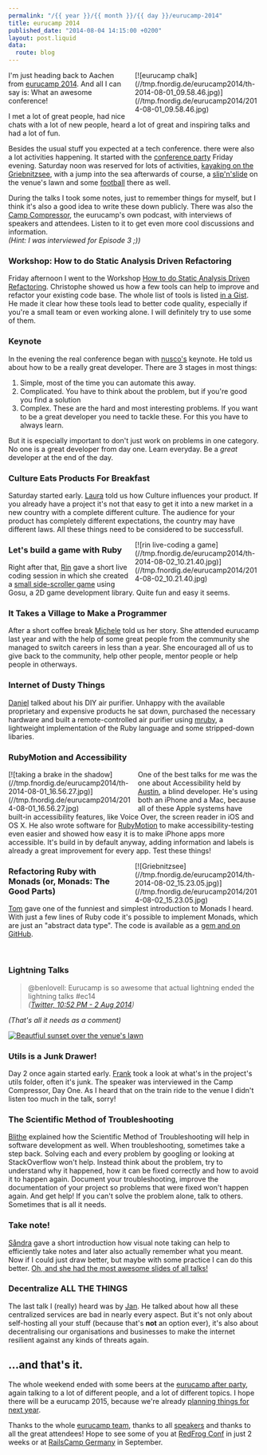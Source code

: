 ```yaml
---
permalink: "/{{ year }}/{{ month }}/{{ day }}/eurucamp-2014"
title: eurucamp 2014
published_date: "2014-08-04 14:15:00 +0200"
layout: post.liquid
data:
  route: blog
---
```

<span style="float:right;margin-left:10px;width:250px;">
[![eurucamp chalk](//tmp.fnordig.de/eurucamp2014/th-2014-08-01_09.58.46.jpg)](//tmp.fnordig.de/eurucamp2014/2014-08-01_09.58.46.jpg)
</span>

I'm just heading back to Aachen from [eurucamp 2014][eurucamp].
And all I can say is: What an awesome conference!

I met a lot of great people, had nice chats with a lot of new people, heard a lot of great and inspiring talks
and had a lot of fun.

Besides the usual stuff you expected at a tech conference. there were also a lot activities happening.
It started with the [conference party][confparty] Friday evening.
Saturday noon was reserved for lots of activities, [kayaking on the Griebnitzsee][kayaking], with a jump into the sea afterwards of course,
a [slip'n'slide][slipnslide] on the venue's lawn and some [football][] there as well.

During the talks I took some notes, just to remember things for myself, but I think it's also a good idea to write these down publicly.
There was also the [Camp Compressor][camp-compressor], the eurucamp's own podcast, with interviews of speakers and attendees.
Listen to it to get even more cool discussions and information.  
_(Hint: I was interviewed for Episode 3 ;))_

### Workshop: How to do Static Analysis Driven Refactoring

Friday afternoon I went to the Workshop [How to do Static Analysis Driven Refactoring][static-analysis].
Christophe showed us how a few tools can help to improve and refactor your existing code base. The whole list of tools is listed [in a Gist][gist-static-analysis].
He made it clear how these tools lead to better code quality, especially if you're a small team or even working alone. I will definitely try to use some of them.

### Keynote

In the evening the real conference began with [nusco's][nusco] keynote.
He told us about how to be a really great developer. There are 3 stages in most things:

1. Simple, most of the time you can automate this away.
2. Complicated. You have to think about the problem, but if you're good you find a solution
3. Complex. These are the hard and most interesting problems. If you want to be a great developer you need to tackle these. For this you have to always learn.

But it is especially important to don't just work on problems in one category. No one is a great developer from day one.
Learn everyday. Be a _great_ developer at the end of the day.

### Culture Eats Products For Breakfast

Saturday started early. [Laura](https://twitter.com/laura_nobilis) told us how Culture influences your product.
If you already have a project it's not that easy to get it into a new market in a new country with a complete different culture.
The audience for your product has completely different expectations, the country may have different laws. All these things need to be considered to be successfull.


<span style="float:right;margin-left:10px;width:250px;">
[![rin live-coding a game](//tmp.fnordig.de/eurucamp2014/th-2014-08-02_10.21.40.jpg)](//tmp.fnordig.de/eurucamp2014/2014-08-02_10.21.40.jpg)
</span>

### Let's build a game with Ruby

Right after that, [Rin][] gave a short live coding session in which she created a
[small side-scroller game](https://github.com/rin/eurucamp) using Gosu, a 2D game development library.
Quite fun and easy it seems.

### It Takes a Village to Make a Programmer

After a short coffee break [Michele](https://twitter.com/sheley) told us her story. She attended eurucamp last year and
with the help of some great people from the community she managed to switch careers in less than a year.
She encouraged all of us to give back to the community, help other people, mentor people or help people in otherways.

### Internet of Dusty Things

[Daniel](http://twitter.com/bovensiepen) talked about his DIY air purifier. Unhappy with the available proprietary and expensive products he sat down,
purchased the necessary hardware and built a remote-controlled air purifier using
[mruby](http://www.mruby.org/), a lightweight implementation of the Ruby language and some stripped-down libaries.

### RubyMotion and Accessibility

<span style="float:left;margin-right:10px;width:250px">
[![taking a brake in the shadow](//tmp.fnordig.de/eurucamp2014/th-2014-08-01_16.56.27.jpg)](//tmp.fnordig.de/eurucamp2014/2014-08-01_16.56.27.jpg)
</span>

One of the best talks for me was the one about Accessibility held by [Austin](https://github.com/austinseraphin), a blind developer.
He's using both an iPhone and a Mac, because all of these Apple systems have built-in accessibility features, like Voice Over, the screen reader in iOS and OS X.
He also wrote software for [RubyMotion](http://www.rubymotion.com/) to make accessibility-testing even easier and
showed how easy it is to make iPhone apps more accessible. It's build in by default anyway,
adding information and labels is already a great improvement for every app. Test these things!


<span style="float:right;margin-left:10px;width:250px">
[![Griebnitzsee](//tmp.fnordig.de/eurucamp2014/th-2014-08-02_15.23.05.jpg)](//tmp.fnordig.de/eurucamp2014/2014-08-02_15.23.05.jpg)
</span>

### Refactoring Ruby with Monads (or, Monads: The Good Parts)

[Tom](https://twitter.com/tomstuart) gave one of the funniest and simplest introduction to Monads I heard.
With just a few lines of Ruby code it's possible to implement Monads, which are just an "abstract data type".
The code is available as a [gem and on GitHub](https://github.com/tomstuart/monads).

<br>

### Lightning Talks

> @benlovell: Eurucamp is so awesome that actual lightning ended the lightning talks #ec14<br>
> _([Twitter, 10:52 PM - 2 Aug 2014](https://twitter.com/benlovell/status/495673640713977857))_

_(That's all it needs as a comment)_

[![Beautfiul sunset over the venue's lawn](//tmp.fnordig.de/eurucamp2014/2014-08-02_20.28.48.jpg)](//tmp.fnordig.de/eurucamp2014/2014-08-02_20.28.48.jpg)

### Utils is a Junk Drawer!

Day 2 once again started early. [Frank](https://twitter.com/franklinwebber) took a look at what's in the project's utils folder, often it's junk.
The speaker was interviewed in the Camp Compressor, Day One. As I heard that on the train ride to the venue I didn't listen too much in the talk, sorry!

### The Scientific Method of Troubleshooting

[Blithe](https://twitter.com/blithe) explained how the Scientific Method of Troubleshooting will help in software development as well.
When troubleshooting, sometimes take a step back. Solving each and every problem by googling or looking at StackOverflow won't help.
Instead think about the problem, try to understand why it happened, how it can be fixed correctly and how to avoid it to happen again.
Document your troubleshooting, improve the documentation of your project so problems that were fixed won't happen again. And get help!
If you can't solve the problem alone, talk to others. Sometimes that is all it needs.

### Take note!

[Såndra](https://twitter.com/pippidot) gave a short introduction how visual note taking can help to efficiently take notes and later also actually remember
what you meant. Now if I could just draw better, but maybe with some practice I can do this better.
[Oh, and she had the most awesome slides of all talks!](https://twitter.com/badboy_/status/495866118884827137)

### Decentralize ALL THE THINGS

The last talk I (really) heard was by [Jan](https://twitter.com/halfbyte). He talked about how all these centralized services are bad in nearly every aspect.
But it's not only about self-hosting all your stuff (because that's **not** an option ever),
it's also about decentralising our organisations and businesses to make the internet resilient against any kinds of threats again.

## …and that's it.

The whole weekend ended with some beers at the [eurucamp after party][pratergarten], again talking to a lot of different people, and a lot of different topics.
I hope there will be a eurucamp 2015, because we're already [planning things for next year](https://twitter.com/eurucampcamp).

Thanks to the whole [eurucamp team](http://2014.eurucamp.org/team/), thanks to all [speakers](http://2014.eurucamp.org/speakers)
and thanks to all the great attendees!
Hope to see some of you at [RedFrog Conf](http://ruby.froscon.org/) in just 2 weeks or at [RailsCamp Germany](http://2014.railscamp.de) in September.

[nusco]: http://twitter.com/nusco
[rin]: http://twitter.com/rinpaku
[eurucamp]: http://2014.eurucamp.org/
[gist-static-analysis]: https://gist.github.com/toch/ac3ca5d7e565ee3dc375
[static-analysis]: http://activities.eurucamp.org/activities/3
[git-monads]: https://github.com/tomstuart/monads
[bovensiepen]: http://twitter.com/bovensiepen
[camp-compressor]: http://2014.eurucamp.org/podcast/
[slipnslide]: http://activities.eurucamp.org/activities/13
[confparty]: http://activities.eurucamp.org/activities/25
[kayaking]: http://activities.eurucamp.org/activities/35
[football]: http://activities.eurucamp.org/activities/39
[pratergarten]: http://activities.eurucamp.org/activities/28
